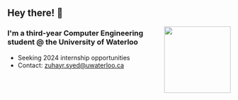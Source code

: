 ## Hey there! 👋

<img align="right" src="https://c.tenor.com/zdmZmDGlasEAAAAM/typing-man-typing.gif" width="150px"/>

### I'm a third-year Computer Engineering student @ the University of Waterloo

- Seeking 2024 internship opportunities 
- Contact: zuhayr.syed@uwaterloo.ca 


